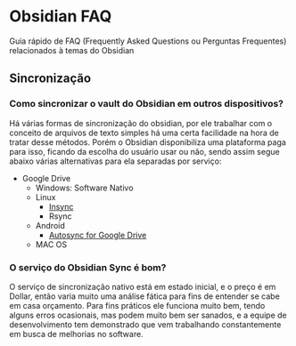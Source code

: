 # Obsidian FAQ
Guia rápido de FAQ (Frequently Asked Questions ou Perguntas Frequentes) relacionados à temas do Obsidian


## Sincronização
### Como sincronizar o vault do Obsidian em outros dispositivos?
Há várias formas de sincronização do obsidian, por ele trabalhar com o conceito de arquivos de texto simples há uma certa facilidade na hora de tratar desse métodos. Porém o Obsidian disponibiliza uma plataforma paga para isso, ficando da escolha do usuário usar ou não, sendo assim segue abaixo várias alternativas para ela separadas por serviço:
- Google Drive
	- Windows: Software Nativo
	- Linux
		- [Insync](https://www.insynchq.com/)
		- Rsync
	- Android 
		- [Autosync for Google Drive](https://play.google.com/store/apps/details?id=com.ttxapps.drivesync)
	- MAC OS

### O serviço do Obsidian Sync é bom?
O serviço de sincronização nativo está em estado inicial, e o preço é em Dollar, então varia muito uma análise fática para fins de entender se cabe em casa orçamento. Para fins práticos ele funciona muito bem, tendo alguns erros ocasionais, mas podem muito bem ser sanados, e a equipe de desenvolvimento tem demonstrado que vem trabalhando constantemente em busca de melhorias no software.